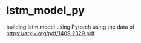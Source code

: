 # lstm_model_py
building lstm model using Pytorch
using the data of https://arxiv.org/pdf/1409.2329.pdf
